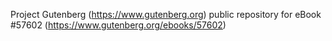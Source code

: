 Project Gutenberg (https://www.gutenberg.org) public repository for
eBook #57602 (https://www.gutenberg.org/ebooks/57602)
